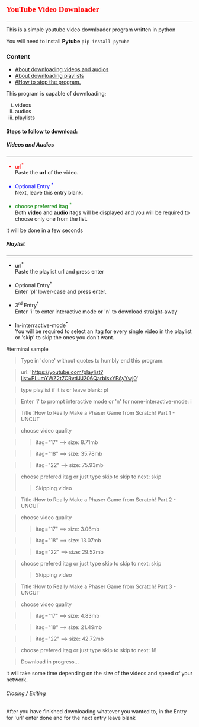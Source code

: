 <h2 style="font-family: Times New Roman; color:red;">YouTube Video Downloader</h2><hr />
<p>This is a simple youtube video downloader program written in python </p>

You will need to install **Pytube**
`pip install pytube`
<h3>Content</h3>
<ul>
    <li><a href="#video">About downloading videos and audios</a></li>
    <li><a href="#playlist">About downloading playlists</a></li>
    <li><a href="#exit">#How to stop the program.</a></li>
</ul>
<p>This program is capable of downloading;</p>
<ol type ='i'>
    <li>videos</li>
    <li>audios</li>
    <li>playlists</li>
</ol>
<h4>Steps to follow to download:</h4>
<h5 id = 'video'>Videos and Audios</h5><hr />
<ul>
    <li style="color:red;">url<sup>*</sup> </li>
    <dt>Paste the <b>url</b> of the video.</dt><br />
    <li style="color:blue">Optional Entry <sup>*</sup> </li>
    <dt>Next, leave this entry blank. </dt><br />
    <li style="color:green;">choose preferred itag <sup>*</sup></li>
    <dt>Both <b>video</b> and <b>audio</b> itags will be displayed and you will be required to choose only one from the list.</dt>
</ul>
<p>it will be done in a few seconds</p>
<h5 id="playlist">Playlist</h5><hr />
<ul>
    <li>url<sup>*</sup></li>
    <dt>Paste the playlist url and press enter</dt><br />
    <li>Optional Entry<sup>*</sup></li>
    <dt>Enter 'pl' lower-case and press enter.</dt><br />
    <li>3<sup>rd</sup> Entry<sup>*</sup></li>
    <dt>Enter 'i' to enter interactive mode or 'n' to download straight-away</dt><br />
    <li>In-interractive-mode<sup>*</sup></li>
    <dt>You will be required to select an itag for every single video in the playlist or 'skip' to skip the ones you don't want.</dt>
</ul>
#terminal sample

>Type in 'done' without quotes to humbly end this program.

>url: 'https://youtube.com/playlist?list=PLumYWZ2t7CRvdJJ206QarbisxYPAyYwj0'

>type playlist if it is or leave blank: pl

>Enter 'i' to prompt interactive mode or 'n' for none-interactive-mode: i

>Title :How to Really Make a Phaser Game from Scratch! Part 1 - UNCUT

>choose video quality

  >>itag="17" ==> size: 8.71mb
  
  >>itag="18" ==> size: 35.78mb
  
  >>itag="22" ==> size: 75.93mb
  
>choose prefered itag or just type skip to skip to next: skip
>>Skipping video

>Title :How to Really Make a Phaser Game from Scratch! Part 2 - UNCUT

>choose video quality
  >>itag="17" ==> size: 3.06mb
  
  >>itag="18" ==> size: 13.07mb
  
  >>itag="22" ==> size: 29.52mb
  
>choose prefered itag or just type skip to skip to next: skip
>>Skipping video

>Title :How to Really Make a Phaser Game from Scratch! Part 3 - UNCUT

>choose video quality

  >>itag="17" ==> size: 4.83mb
  
  >>itag="18" ==> size: 21.49mb
  
  >>itag="22" ==> size: 42.72mb
  
>choose prefered itag or just type skip to skip to next: 18

>Download in progress...

<p>lt will take some time depending on the size of the videos and speed of your network.</p>
<h6 id="exit">Closing / Exiting</h6>
After you have finished downloading whatever you wanted to, in the Entry for 'url' enter done and for the next entry leave blank

